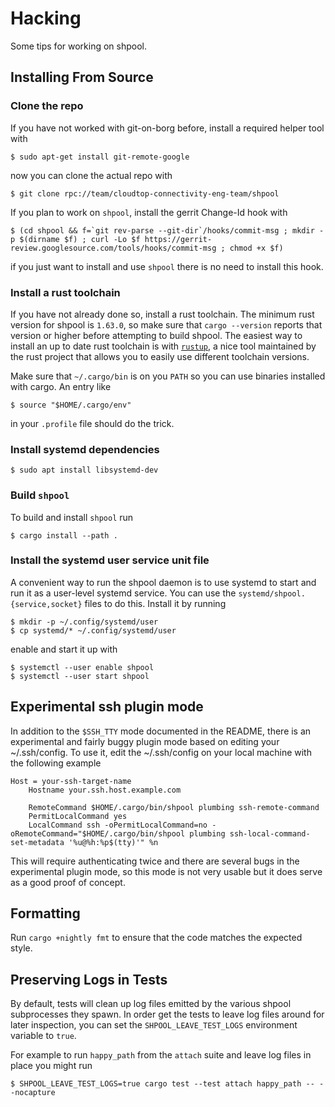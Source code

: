 
# Hacking

Some tips for working on shpool.

## Installing From Source

### Clone the repo

If you have not worked with git-on-borg before, install
a required helper tool with

```
$ sudo apt-get install git-remote-google
```

now you can clone the actual repo with

```
$ git clone rpc://team/cloudtop-connectivity-eng-team/shpool
```

If you plan to work on `shpool`, install the gerrit Change-Id
hook with

```
$ (cd shpool && f=`git rev-parse --git-dir`/hooks/commit-msg ; mkdir -p $(dirname $f) ; curl -Lo $f https://gerrit-review.googlesource.com/tools/hooks/commit-msg ; chmod +x $f)
```

if you just want to install and use `shpool` there is no need to
install this hook.

### Install a rust toolchain

If you have not already done so, install a rust toolchain.
The minimum rust version for shpool is `1.63.0`, so make sure that
`cargo --version` reports that version or higher before attempting
to build shpool. The easiest way to install an up to date
rust toolchain is with [`rustup`](https://rustup.rs/),
a nice tool maintained by the rust project that allows
you to easily use different toolchain versions.

Make sure that `~/.cargo/bin` is on you `PATH` so you can use
binaries installed with cargo. An entry like

```
$ source "$HOME/.cargo/env"
```

in your `.profile` file should do the trick.

### Install systemd dependencies

```
$ sudo apt install libsystemd-dev
```

### Build `shpool`

To build and install `shpool` run

```
$ cargo install --path .
```

### Install the systemd user service unit file

A convenient way to run the shpool daemon is to use systemd
to start and run it as a user-level systemd service. You
can use the `systemd/shpool.{service,socket}` files
to do this. Install it by running

```
$ mkdir -p ~/.config/systemd/user
$ cp systemd/* ~/.config/systemd/user
```

enable and start it up with

```
$ systemctl --user enable shpool
$ systemctl --user start shpool
```

## Experimental ssh plugin mode

In addition to the `$SSH_TTY` mode documented in the README, there is an
experimental and fairly buggy plugin mode based on editing your ~/.ssh/config.
To use it, edit the ~/.ssh/config on your local machine with the following
example

```
Host = your-ssh-target-name
    Hostname your.ssh.host.example.com

    RemoteCommand $HOME/.cargo/bin/shpool plumbing ssh-remote-command
    PermitLocalCommand yes
    LocalCommand ssh -oPermitLocalCommand=no -oRemoteCommand="$HOME/.cargo/bin/shpool plumbing ssh-local-command-set-metadata '%u@%h:%p$(tty)'" %n
```

This will require authenticating twice and there are several bugs in the
experimental plugin mode, so this mode is not very usable but it does
serve as a good proof of concept.

## Formatting

Run `cargo +nightly fmt` to ensure that the code matches the expected
style.

## Preserving Logs in Tests

By default, tests will clean up log files emitted by the various
shpool subprocesses they spawn. In order get the tests to leave
log files around for later inspection, you can set the
`SHPOOL_LEAVE_TEST_LOGS` environment variable to `true`.

For example to run `happy_path` from the `attach` suite and
leave log files in place you might run

```
$ SHPOOL_LEAVE_TEST_LOGS=true cargo test --test attach happy_path -- --nocapture
```


